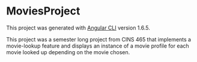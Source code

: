 # MoviesProject

This project was generated with [Angular CLI](https://github.com/angular/angular-cli) version 1.6.5.


This project was a semester long project from CINS 465 that implements a movie-lookup feature and displays an instance of a movie profile for each movie looked up depending on the movie chosen.
